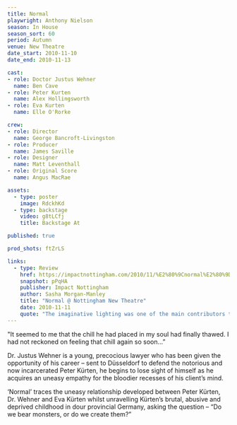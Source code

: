 ```yaml
---
title: Normal
playwright: Anthony Nielson
season: In House
season_sort: 60
period: Autumn
venue: New Theatre
date_start: 2010-11-10
date_end: 2010-11-13

cast:
- role: Doctor Justus Wehner
  name: Ben Cave
- role: Peter Kurten
  name: Alex Hollingsworth
- role: Eva Kurten
  name: Elle O'Rorke

crew:
- role: Director
  name: George Bancroft-Livingston
- role: Producer
  name: James Saville
- role: Designer
  name: Matt Leventhall
- role: Original Score
  name: Angus MacRae

assets:
  - type: poster
    image: RdckhKd
  - type: backstage
    video: g8tLCfj
    title: Backstage At

published: true

prod_shots: ftZrLS

links:
  - type: Review
    href: https://impactnottingham.com/2010/11/%E2%80%9Cnormal%E2%80%9D-the-new-theatre/
    snapshot: pPqHA
    publisher: Impact Nottingham
    author: Sasha Morgan-Manley
    title: "Normal @ Nottingham New Theatre"
    date: 2010-11-11
    quote: "The imaginative lighting was one of the main contributors to the play’s over-riding sense of discomfort which came to a head when we were submerged in darkness and left only with the sounds of bestiality after Peter relived his memories of copulating with different animals."
---
```


"It seemed to me that the chill he had placed in my soul had finally thawed. I had not reckoned on feeling that chill again so soon…”

Dr. Justus Wehner is a young, precocious lawyer who has been given the opportunity of his career – sent to Düsseldorf to defend the notorious and now incarcerated Peter Kürten, he begins to lose sight of himself as he acquires an uneasy empathy for the bloodier recesses of his client’s mind.

‘Normal’ traces the uneasy relationship developed between Peter Kürten, Dr. Wehner and Eva Kürten whilst unravelling Kürten’s brutal, abusive and deprived childhood in dour provincial Germany, asking the question – “Do we bear monsters, or do we create them?”
